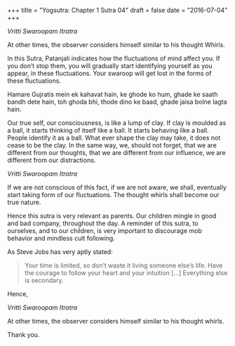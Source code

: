 +++
title = "Yogsutra: Chapter 1 Sutra 04"
draft = false
date = "2016-07-04"
+++

_Vritti Swaroopam Itratra_

At other times, the observer considers himself similar to his thought Whirls.

In this Sutra, Patanjali indicates how the fluctuations of mind affect you. If you don’t stop them, you will gradually start identifying yourself as you appear, in these fluctuations. Your swaroop will get lost in the forms of these fluctuations.

Hamare Gujratis mein ek kahavat hain, ke ghode ko hum, ghade ke saath bandh dete hain, toh ghoda bhi, thode dino ke baad, ghade jaisa bolne lagta hain.

Our true self, our consciousness, is like a lump of clay. If clay is moulded as a ball, it starts thinking of itself like a ball. It starts behaving like a ball. People identify it as a ball. What ever shape the clay may take, it does not cease to be the clay. In the same way, we, should not forget, that we are different from our thoughts, that we are different from our influence, we are different from our distractions.

_Vritti Swaroopam Itratra_

If we are not conscious of this fact, if we are not aware, we shall, eventually start taking form of our fluctuations. The thought whirls shall become our true nature.

Hence this sutra is very relevant as parents. Our children mingle in good and bad company, throughout the day. A reminder of this sutra, to ourselves, and to our children, is very important to discourage mob behavior and mindless cult following.

As Steve Jobs has very aptly stated:

> Your time is limited, so don’t waste it living someone else’s life. Have the courage to follow your heart and your intuition […] Everything else is secondary.

Hence,

_Vritti Swaroopam Itratra_

At other times, the observer considers himself similar to his thought whirls.

Thank you.
